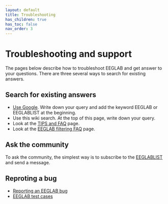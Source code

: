 ```yaml
---
layout: default
title: Troubleshooting
has_children: true
has_toc: false
nav_order: 3
---
```

# Troubleshooting and support

The pages below describe how to troubleshoot EEGLAB and get answer to your questions. There are three several ways to search for existing answers.

## Search for existing answers

- [Use Google](http://google.com). Write down your query and add the keyword EEGLAB or EEGLABLIST at the beginning.
- Use this wiki search. At the top of this page, write down your query.
- Look at the [TIPS and FAQ](/FAQ/TIPS_and_FAQ) page.
- Look at the [EEGLAB filtering FAQ](/FAQ/Firfilt_FAQ) page.

## Ask the community

To ask the community, the simplest way is to subscribe to the [EEGLABLIST](/others/EEGLAB_mailing_lists.html) and send a message. 

## Reproting a bug

- [Reporting an EEGLAB bug](/others/EEGLAB_Bugs.html)
- [EEGLAB test cases](/others/EEGLAB_test_cases.html)


